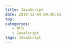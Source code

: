 ```yaml
---
title: JavaScript
date: 2019-12-04 09:46:51
top:
categories:
   - 学习
   - JavaScript
tags: JavaScript
---
```

